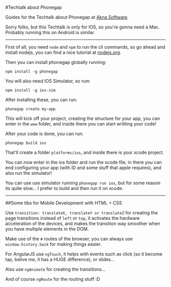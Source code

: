 #Techtalk about Phonegap

Guides for the Techtalk about Phonegap at [Akna Software](http://www.akna.com.br/).

Sorry folks, but this Techtalk is only for IOS, so you're gonna need a Mac. Probably running this on Android is similar.

---

First of all, you need `node` and `npm` to run the cli commands, so go ahead and install nodejs, you can find a nice tutorial at [nodejs.org](nodejs.org).

Then you can install phonegap globally running:

    npm install -g phonegap

You will also need IOS Simulator, so rum

    npm install -g ios-sim

After installing these, you can run:

    phonegap create my-app

This will kick off your project, creating the structure for your app, you can enter in the `www` folder, and inside there you can start writting your code!

After your code is done, you can run:

    phonegap build ios



That'll create a folder `platforms/ios`, and inside there is your xcode project.

You can now enter in the ios folder and run the xcode file, in there you can end configuring your app (with ID and some stuff that apple requires), and also run the simulator!

You can use use simulator running `phonegap run ios`, but for some reason its quite slow... I prefer to build and then run it on xcode.

---

##Some tibs for Mobile Development with HTML + CSS

Use `transition: translateX, translateY or translateZ` for creating the page transitions instead of `left` or `top`, it activates the hardware acceleration of the devices, and makes the transition way smoother when you have multiple elements in the DOM.


Make use of the `#` routes of the browser, you can always use `window.history.back` for making things easier.

For AngularJS use `ngTouch`, it helps with events such as click (so it become tap, belive me, it has a HUGE difference), or slides...

Also use `ngAnimate` for creating the transitions...

And of course `ngRoute` for the routing stuff :D